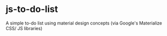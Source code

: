 # js-to-do-list
A simple to-do list using material design concepts (via Google's Materialize CSS/ JS libraries)
